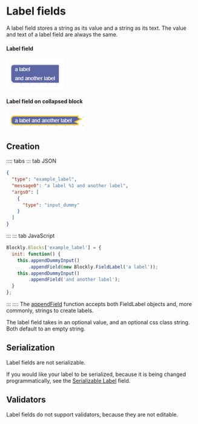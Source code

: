 # Label fields

A label field stores a string as its value and a string as its text. The value and text of a label field are always the same.

#### Label field

![](./label/on_block.png)

#### Label field on collapsed block

![](./label/collapsed.png)

## Creation

:::: tabs
::: tab JSON

```json
{
  "type": "example_label",
  "message0": "a label %1 and another label",
  "args0": [
    {
      "type": "input_dummy"
    }
  ]
}
```

:::
::: tab JavaScript

```javascript
Blockly.Blocks['example_label'] = {
  init: function() {
    this.appendDummyInput()
        .appendField(new Blockly.FieldLabel('a label'));
    this.appendDummyInput()
        .appendField('and another label');
  }
};
```

:::
::::
The [appendField](https://developers.google.com/blockly/reference/js/Blockly.Input#appendField) function accepts both FieldLabel objects and, more commonly, strings to create labels.

The label field takes in an optional value, and an optional css class string. Both default to an empty string.

## Serialization
Label fields are not serializable.

If you would like your label to be serialized, because it is being changed programmatically, see the [Serializable Label](/guides/create-custom-blocks/fields/built-in-fields/label-serializable) field.

## Validators
Label fields do not support validators, because they are not editable.
